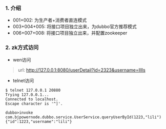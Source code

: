 ### 1. 介绍
+ 001+002:    为生产者+消费者直连模式
+ 003+004+005:    将接口项目独立出来，为dubbo官方推荐模式
+ 006+007+008:    将接口项目独立出来，并配置zookeeper
### 2. zk方式访问
+ wen访问
>url: http://127.0.0.1:8080/userDetail?id=2323&username=lllls

+ telnet访问
```shell
$ telnet 127.0.0.1 20880
Trying 127.0.0.1...
Connected to localhost.
Escape character is '^]'.

dubbo>invoke com.bjpowernode.dubbo.service.UserService.queryUserById(1223,"lili")  
{"id":1223,"username":"lili"}
```

